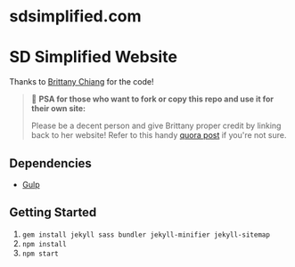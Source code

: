 # sdsimplified.com

# SD Simplified Website

Thanks to [Brittany Chiang](http://github.com/bchiang7) for the code!

> 📢 **PSA for those who want to fork or copy this repo and use it for their own site:**
>
> Please be a decent person and give Brittany proper credit by linking back to her website! Refer to this handy [quora post](https://www.quora.com/Is-it-bad-to-copy-other-peoples-code) if you're not sure.

## Dependencies

- [Gulp](https://gulpjs.com/)

## Getting Started

1.  `gem install jekyll sass bundler jekyll-minifier jekyll-sitemap`
2.  `npm install`
3.  `npm start`
